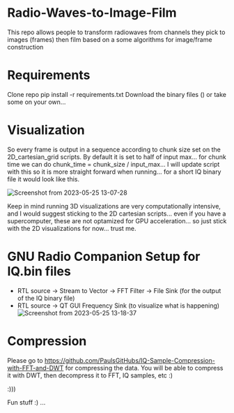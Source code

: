 # Radio-Waves-to-Image-Film
This repo allows people to transform radiowaves from channels they pick to images (frames) then film based on a some algorithms for image/frame construction

# Requirements
Clone repo
pip install -r requirements.txt
Download the binary files () or take some on your own... 

# Visualization

So every frame is output in a sequence according to chunk size set on the 2D_cartesian_grid scripts. By default it is set to half of input max... for chunk time we can do chunk_time = chunk_size / input_max... I will update script with this so it is more straight forward when running... for a short IQ binary file it would look like this.

![Screenshot from 2023-05-25 13-07-28](https://github.com/PaulsGitHubs/Radio-Waves-to-Image-Film/assets/102178068/cdb96dab-ed72-470e-babd-293d88acc63b)

Keep in mind running 3D visualizations are very computationally intensive, and I would suggest sticking to the 2D cartesian scripts... even if you have a supercomputer, these are not optamized for GPU acceleration... so just stick with the 2D visualizations for now... trust me.

# GNU Radio Companion Setup for IQ.bin files

- RTL source -> Stream to Vector -> FFT Filter -> File Sink (for the output of the IQ binary file)
- RTL source -> QT GUI Frequency Sink (to visualize what is happening)
![Screenshot from 2023-05-25 13-18-37](https://github.com/PaulsGitHubs/Radio-Waves-to-Image-Film/assets/102178068/356fa74d-42a9-409b-9b6f-10251b33c5d6)


# Compression
Please go to https://github.com/PaulsGitHubs/IQ-Sample-Compression-with-FFT-and-DWT for compressing the data. You will be able to compress it with DWT, then decompress it to FFT, IQ samples, etc :)

:)))

Fun stuff :) ...
